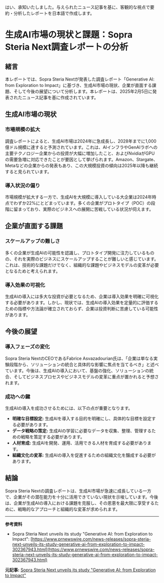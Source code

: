はい、承知いたしました。与えられたニュース記事を基に、客観的な視点で要約・分析したレポートを日本語で作成します。

# 生成AI市場の現状と課題：Sopra Steria Next調査レポートの分析

## 緒言

本レポートでは、Sopra Steria Nextが発表した調査レポート「Generative AI: from Exploration to Impact」に基づき、生成AI市場の現状、企業が直面する課題、そして今後の展望について分析します。本レポートは、2025年2月5日に発表されたニュース記事を基に作成されています。

## 生成AI市場の現状

### 市場規模の拡大

調査レポートによると、生成AI市場は2024年に急成長し、2028年までに1,000億ドル規模に達すると予測されています。これは、AIインフラやGenAIラボへの主要テクノロジー企業からの投資が大幅に増加したこと、およびNvidiaがGPUの需要急増に対応できたことが要因として挙げられます。Amazon、Stargate、Metaなどの企業からの発表もあり、この大規模投資の傾向は2025年以降も継続すると見られています。

### 導入状況の偏り

市場規模が拡大する一方で、生成AIを大規模に導入している大企業は2024年時点でわずか22%にとどまっています。多くの企業がプロトタイプ（POC）の段階に留まっており、実際のビジネスへの展開に苦戦している状況が伺えます。

## 企業が直面する課題

### スケールアップの難しさ

多くの企業が生成AIの可能性を認識し、プロトタイプ開発に注力しているものの、それを実際のビジネスにスケールアップすることが難しいと感じています。これは、技術的な課題だけでなく、組織的な課題やビジネスモデルの変革が必要となるためと考えられます。

### 導入効果の可視化

生成AIの導入には多大な投資が必要となるため、企業は導入効果を明確に可視化する必要があります。しかし、現状では、生成AIの導入効果を定量的に評価するための指標や方法論が確立されておらず、企業は投資判断に苦慮している可能性があります。

## 今後の展望

### 導入フェーズの変化

Sopra Steria NextのCEOであるFabrice Asvazadourian氏は、「企業は単なる実験段階から、ソリューションの統合と具体的な影響に焦点を当てるべき」と述べています。今後は、生成AIの導入において、基盤の強化、ソリューションの統合、そしてビジネスプロセスやビジネスモデルの変革に重点が置かれると予想されます。

### 成功への鍵

生成AIの導入を成功させるためには、以下の点が重要となります。

*   **明確な目標設定:** 生成AIを導入する目的を明確にし、具体的な目標を設定する必要があります。
*   **データ戦略の策定:** 生成AIの学習に必要なデータを収集、整理、管理するための戦略を策定する必要があります。
*   **人材育成:** 生成AIを開発、運用、活用できる人材を育成する必要があります。
*   **組織文化の変革:** 生成AIの導入を促進するための組織文化を醸成する必要があります。

## 結論

Sopra Steria Nextの調査レポートは、生成AI市場が急速に成長している一方で、企業がその潜在能力を十分に活用できていない現状を示唆しています。今後は、企業が生成AIの導入における課題を克服し、その恩恵を最大限に享受するために、戦略的なアプローチと組織的な変革が求められます。

---

**参考資料**

*   Sopra Steria Next unveils its study "Generative AI: from Exploration to Impact": [https://www.prnewswire.com/news-releases/sopra-steria-next-unveils-its-study-generative-ai-from-exploration-to-impact-302367943.html](https://www.prnewswire.com/news-releases/sopra-steria-next-unveils-its-study-generative-ai-from-exploration-to-impact-302367943.html)


**元記事:** [Sopra Steria Next unveils its study "Generative AI: from Exploration to Impact"](https://finance.yahoo.com/news/sopra-steria-next-unveils-study-081500613.html)